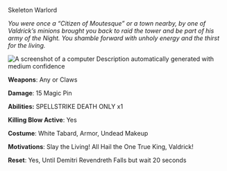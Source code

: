 

 

Skeleton Warlord

*You were once a “Citizen of Moutesque” or a town nearby, by one of Valdrick’s minions brought you back to raid the tower and be part of his army of the Night. You shamble forward with unholy energy and the thirst for the living.*

![A screenshot of a computer  Description automatically generated with medium confidence](file:///C:/Users/deadk/AppData/Local/Packages/oice_16_974fa576_32c1d314_1a99/AC/Temp/msohtmlclip1/01/clip_image006.png)

**Weapons**: Any or Claws

**Damage**: 15 Magic Pin

**Abilities:**  SPELLSTRIKE DEATH ONLY x1

**Killing Blow Active**: Yes

**Costume**: White Tabard, Armor, Undead Makeup

**Motivations**: Slay the Living! All Hail the One True King, Valdrick!

**Reset**: Yes, Until Demitri Revendreth Falls but wait 20 seconds

 

 